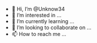 - 👋 Hi, I’m @Unknow34
- 👀 I’m interested in ...
- 🌱 I’m currently learning ...
- 💞️ I’m looking to collaborate on ...
- 📫 How to reach me ...

<!---
Unknow34/Unknow34 is a ✨ special ✨ repository because its `README.md` (this file) appears on your GitHub profile.
You can click the Preview link to take a look at your changes.
---hi
Main world
